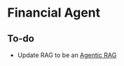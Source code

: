 # Financial Agent

## To-do
- Update RAG to be an [Agentic RAG](https://docs.agno.com/agents/knowledge#step-3%3A-agentic-rag)
